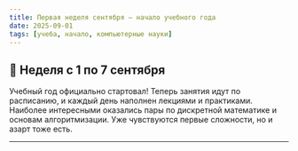 ```yaml
---
title: Первая неделя сентября — начало учебного года
date: 2025-09-01
tags: [учеба, начало, компьютерные науки]
---
```


## 📌 Неделя с 1 по 7 сентября

Учебный год официально стартовал! Теперь занятия идут по расписанию, и каждый день наполнен лекциями и практиками.  
Наиболее интересными оказались пары по дискретной математике и основам алгоритмизации. Уже чувствуются первые сложности, но и азарт тоже есть.  

---
